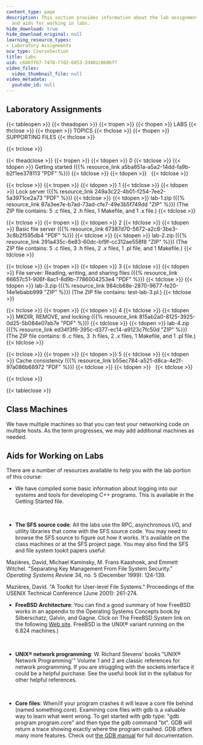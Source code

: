 ```yaml
---
content_type: page
description: This section provides information about the lab assignments, class machines,
  and aids for working in labs.
hide_download: true
hide_download_original: null
learning_resource_types:
- Laboratory Assignments
ocw_type: CourseSection
title: Labs
uid: c6bbff67-7478-f7d2-6053-2d402c0b0bf7
video_files:
  video_thumbnail_file: null
video_metadata:
  youtube_id: null
---
```


Laboratory Assignments
----------------------

{{< tableopen >}}
{{< theadopen >}}
{{< tropen >}}
{{< thopen >}}
LABS
{{< thclose >}}
{{< thopen >}}
TOPICS
{{< thclose >}}
{{< thopen >}}
SUPPORTING FILES
{{< thclose >}}

{{< trclose >}}

{{< theadclose >}}
{{< tropen >}}
{{< tdopen >}}
0
{{< tdclose >}}
{{< tdopen >}}
Getting started ({{% resource_link a5ba851a-a5a2-14dd-fa9b-b2f1ee378113 "PDF" %}})
{{< tdclose >}}
{{< tdopen >}}
 
{{< tdclose >}}

{{< trclose >}}
{{< tropen >}}
{{< tdopen >}}
1
{{< tdclose >}}
{{< tdopen >}}
Lock server ({{% resource_link 249a3c22-4b01-f254-7ee2-5a3971ce2a73 "PDF" %}})
{{< tdclose >}}
{{< tdopen >}}
lab-1.zip ({{% resource_link 87a3ee7e-b7ad-73ad-cfe7-49e3b5f749dd "ZIP" %}}) (The ZIP file contains: 5 .c files, 2 .h files, 1 Makefile, and 1 .x file.)
{{< tdclose >}}

{{< trclose >}}
{{< tropen >}}
{{< tdopen >}}
2
{{< tdclose >}}
{{< tdopen >}}
Basic file server ({{% resource_link 67387d70-5672-a2c8-3be3-3c8b2f595db4 "PDF" %}})
{{< tdclose >}}
{{< tdopen >}}
lab-2.zip ({{% resource_link 291a435c-6e83-60dc-bf9f-cc312ae558f8 "ZIP" %}}) (The ZIP file contains: 5 .c files, 3 .h files, 2 .x files, 1 .pl file, and 1 Makefile.)
{{< tdclose >}}

{{< trclose >}}
{{< tropen >}}
{{< tdopen >}}
3
{{< tdclose >}}
{{< tdopen >}}
File server: Reading, writing, and sharing files ({{% resource_link 66657c51-906f-8ac1-8d9b-7786004253e4 "PDF" %}})
{{< tdclose >}}
{{< tdopen >}}
lab-3.zip ({{% resource_link 984cb68e-2870-9677-fe20-14e1ebabb999 "ZIP" %}}) (The ZIP file contains: test-lab-3.pl.)
{{< tdclose >}}

{{< trclose >}}
{{< tropen >}}
{{< tdopen >}}
4
{{< tdclose >}}
{{< tdopen >}}
MKDIR, REMOVE, and locking ({{% resource_link 815ab2a0-8125-3925-0d25-5b084e07ab7e "PDF" %}})
{{< tdclose >}}
{{< tdopen >}}
lab-4.zip ({{% resource_link ed34f3f6-395c-d377-ec14-a9123c7fc50d "ZIP" %}}) (The ZIP file contains: 6 .c files, 3 .h files, 2 .x files, 1 Makefile, and 1 .pl file.)
{{< tdclose >}}

{{< trclose >}}
{{< tropen >}}
{{< tdopen >}}
5
{{< tdclose >}}
{{< tdopen >}}
Cache consistency ({{% resource_link b55ec784-a521-d8ca-4e2f-97a086b68972 "PDF" %}})
{{< tdclose >}}
{{< tdopen >}}
 
{{< tdclose >}}

{{< trclose >}}

{{< tableclose >}}

Class Machines
--------------

We have multiple machines so that you can test your networking code on multiple hosts. As the term progresses, we may add additional machines as needed.

Aids for Working on Labs
------------------------

There are a number of resources available to help you with the lab portion of this course:

*   We have compiled some basic information about logging into our systems and tools for developing C++ programs. This is available in the Getting Started file.  
      
     
*   **The SFS source code**: All the labs use the RPC, asynchronous I/O, and utility libraries that come with the SFS source code. You may need to browse the SFS source to figure out how it works. It's available on the class machines or at the SFS project page. You may also find the SFS and file system tookit papers useful:

Mazières, David, Michael Kaminsky, M. Frans Kaashoek, and Emmett Witchel. "Separating Key Management From File System Security." _Operating Systems Review_ 34, no. 5 (December 1999): 124-139.

Mazières, David. "A Toolkit for User-level File Systems." Proceedings of the USENIX Technical Conference (June 2001): 261-274.

*   **FreeBSD Architecture**: You can find a good summary of how FreeBSD works in an appendix to the Operating Systems Concepts book by Silberschatz, Galvin, and Gagne. Click on The FreeBSD System link on the following [Web site](http://codex.cs.yale.edu/avi/os-book/). FreeBSD is the UNIX® variant running on the 6.824 machines.)  
      
     
*   **UNIX® network programming**: W. Richard Stevens' books "UNIX® Network Programming'" Volume 1 and 2 are classic references for network programming. If you are struggling with the sockets interface it could be a helpful purchase. See the useful book list in the syllabus for other helpful references.  
      
     
*   **Core files**: When/if your program crashes it will leave a core file behind (named something.core). Examining core files with gdb is a valuable way to learn what went wrong. To get started with gdb type: "gdb program program.core" and then type the gdb command "bt". GDB will return a trace showing exactly where the program crashed. GDB offers many more features. Check out [the GDB manual](http://www.gnu.org/software/gdb/documentation/) for full documentation.